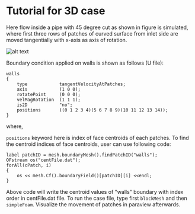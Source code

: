 # Tutorial for 3D case

Here flow inside a pipe with 45 degree cut as shown in figure is simulated, where first three rows of patches of curved surface 
from inlet side are moved tangentially with x-axis as axis of rotation.

![alt text](https://github.com/prstukumar/tangentVelocityAtPatches/blob/master/examples/3Dcase/figure1.png)

Boundary condition applied on walls is shown as follows (U file):

```
walls
{
    type            tangentVelocityAtPatches;
    axis            (1 0 0);
    rotatePoint     (0 0 0);
    velMagRotation  (1 1 1);
    is2D            "no";
    positions       ((0 1 2 3 4)(5 6 7 8 9)(10 11 12 13 14));
}
```
where, 

```positions``` keyword here is index of face centroids of each patches. To find the centroid indices of face centroids, user
can use following code:

```
label patchID = mesh.boundaryMesh().findPatchID("walls");
OFstream os("centFile.dat");
forAll(cPatch, i)
{
    os << mesh.Cf().boundaryField()[patchID][i] <<endl;
}
```
Above code will write the centroid values of "walls" boundary with index order in centFile.dat file. To run the case file, type
first ```blockMesh``` and then ```simpleFoam```. Visualize the movement of patches in paraview afterwards.

